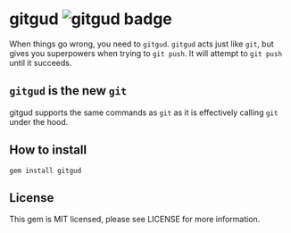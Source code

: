 # gitgud ![gitgud badge](https://img.shields.io/badge/gitgud%3F-good-brightgreen)

When things go wrong, you need to `gitgud`. `gitgud` acts just like `git`, but gives you superpowers when trying to `git push`. It will attempt to `git push` until it succeeds.

## `gitgud` is the new `git`

gitgud supports the same commands as `git` as it is effectively calling `git` under the hood.

## How to install

```console
gem install gitgud
```

## License

This gem is MIT licensed, please see LICENSE for more information.
